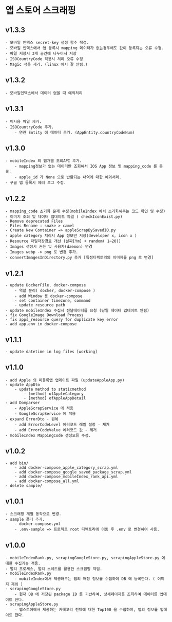 # 앱 스토어 스크래핑
## v1.3.3
    - 모바일 인덱스 secret-key 생성 함수 작성.
    - 모바일 인덱스에서 앱 등록시 mapping 데이터가 없는경우에도 값이 등록되는 오류 수정.
    - 파일 저장시 3개 공간에 나누어서 저장
    - ISOCountryCode 적용시 처리 오류 수정 
    - Magic 적용 제거. (linux 에서 잘 안됨.)
## v1.3.2
    - 모바일인덱스에서 데이터 없을 때 예외처리

## v1.3.1
    - 미사용 파일 제거.
    - ISOCountryCode 추가.
        - 연관 Entity 에 데이터 추가. (AppEntity.countryCodeNum)
## v1.3.0
    - mobileIndex 의 앱개별 조회API 추가. 
        - mapping정보가 없는 데이터만 조회해서 IOS App 정보 및 mapping_code 를 등록.
        - apple_id 가 None 으로 반환되는 내역에 대한 예외처리.
    - 구글 앱 등록시 에러 로그 수정.
## v1.2.2
    - mapping_code 초기화 문제 수정(mobileIndex 에서 초기화해주는 코드 확인 및 수정)
    - 이미지 조회 및 데이터 업데이트 파일 ( checkIconExist.py)
    - Remove deprecated Files 
    - Files Rename : snake > camel
    - Create New Container => appleScrapBySavedID.py
    - apple category 처리시 App 정보만 저장(developer x, icon x ) 
    - Resource 파일저장경로 개선 (날짜[Ym] + random( 1~20))
    - Images 생성시 권한 및 사용자(daemon) 변경 
    - Images webp -> png 로 변경 추가.
    - convertImagesInDirectory.py 추가 [특정디렉토리의 이미지를 png 로 변경]
## v1.2.1 
    - update DockerFile, docker-compose 
        - 역할 분리( docker, docker-compose )
        - add Window 용 docker-compose
        - set container timezone, command
        - update resource path
    - update mobileIndex 수집시 전날데이터를 요청 (당일 데이터 업데이트 안됨)
    - fix GoogleImage Download Process
    - fix apps_resource query for duplicate key error
    - add app.env in docker-compose 

## v1.1.1 
    - update datetime in log files [working]
## v1.1.0
    - add Apple 의 미등록앱 업데이트 파일 (updateAppleApp.py) 
    - update AppDto 
        - update method to staticmethod
            - [method] ofAppleCategory
            - [method] ofAppleAppDetail
    - add Domparser
        - AppleScrapService 에 적용
        - GoogleScrapService 에 적용
    - expand ErrorDto - 원복
        - add ErrorCodeLevel 에러코드 레벨 설정 - 제거
        - add ErrorCodeValue 에러코드 값 - 제거
    - mobileIndex MappingCode 생성오류 수정.
## v1.0.2
    - add bin/ 
        - add docker-compose_apple_category_scrap.yml
        - add docker-compose_google_saved_package_scrap.yml
        - add docker-compose_mobileIndex_rank_api.yml
        - add docker-compose_all.yml
    - delete sample/

## v1.0.1
    - 스크래핑 개별 동작으로 변경.
    - sample 폴더 추가. 
        - docker-compose.yml
        - .env-sample => 프로젝트 root 디렉토리에 이동 후 .env 로 변경하여 사용.
## v1.0.0
    - mobileIndexRank.py, scrapingGoogleStore.py, scrapingAppleStore.py 에 대한 수집기능 적용.
    - 멀티 프로세스, 멀티 스레드를 활용한 스크랩핑 작업.
    - mobileIndexRank.py
        - mobileIndex에서 제공해주는 앱의 매칭 정보를 수집하여 DB 에 등록한다. ( 이미지 제외 )
    - scrapingGoogleStore.py
        - 현재 DB 에 저장된 package ID 를 기반하여, 상세페이지를 조회하여 데이터를 업데이트 한다.
    - scrapingAppleStore.py
        - 앱스토어에서 제공하는 카테고리 전체에 대한 Top100 을 수집하여, 앱의 정보를 업데이트 한다.
